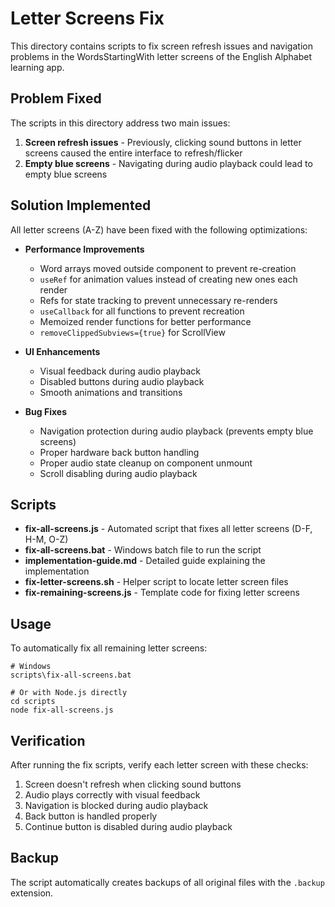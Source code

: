 # Letter Screens Fix

This directory contains scripts to fix screen refresh issues and navigation problems in the WordsStartingWith letter screens of the English Alphabet learning app.

## Problem Fixed

The scripts in this directory address two main issues:

1. **Screen refresh issues** - Previously, clicking sound buttons in letter screens caused the entire interface to refresh/flicker
2. **Empty blue screens** - Navigating during audio playback could lead to empty blue screens

## Solution Implemented

All letter screens (A-Z) have been fixed with the following optimizations:

- **Performance Improvements**
  - Word arrays moved outside component to prevent re-creation
  - `useRef` for animation values instead of creating new ones each render
  - Refs for state tracking to prevent unnecessary re-renders
  - `useCallback` for all functions to prevent recreation
  - Memoized render functions for better performance
  - `removeClippedSubviews={true}` for ScrollView

- **UI Enhancements**
  - Visual feedback during audio playback
  - Disabled buttons during audio playback
  - Smooth animations and transitions

- **Bug Fixes**
  - Navigation protection during audio playback (prevents empty blue screens)
  - Proper hardware back button handling
  - Proper audio state cleanup on component unmount
  - Scroll disabling during audio playback

## Scripts

- **fix-all-screens.js** - Automated script that fixes all letter screens (D-F, H-M, O-Z)
- **fix-all-screens.bat** - Windows batch file to run the script
- **implementation-guide.md** - Detailed guide explaining the implementation
- **fix-letter-screens.sh** - Helper script to locate letter screen files
- **fix-remaining-screens.js** - Template code for fixing letter screens

## Usage

To automatically fix all remaining letter screens:

```
# Windows
scripts\fix-all-screens.bat

# Or with Node.js directly
cd scripts
node fix-all-screens.js
```

## Verification

After running the fix scripts, verify each letter screen with these checks:

1. Screen doesn't refresh when clicking sound buttons
2. Audio plays correctly with visual feedback
3. Navigation is blocked during audio playback
4. Back button is handled properly
5. Continue button is disabled during audio playback

## Backup

The script automatically creates backups of all original files with the `.backup` extension. 